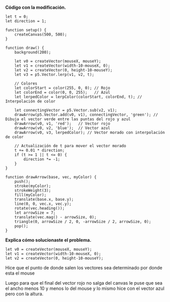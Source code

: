 **Código con la modificación.**

```
let t = 0;
let direction = 1;

function setup() {
    createCanvas(500, 500);
}

function draw() {
    background(200);

    let v0 = createVector(mouseX, mouseY);
    let v1 = createVector(width-10-mouseX, 0);
    let v2 = createVector(0, height-10-mouseY);
    let v3 = p5.Vector.lerp(v1, v2, t);

    // Colores
    let colorStart = color(255, 0, 0); // Rojo
    let colorEnd = color(0, 0, 255);   // Azul
    let lerpedColor = lerpColor(colorStart, colorEnd, t); // Interpolación de color

    let connectingVector = p5.Vector.sub(v2, v1);
    drawArrow(p5.Vector.add(v0, v1), connectingVector, 'green'); // Dibuja el vector verde entre las puntas del rojo y azul
    drawArrow(v0, v1, 'red');   // Vector rojo
    drawArrow(v0, v2, 'blue');  // Vector azul
    drawArrow(v0, v3, lerpedColor); // Vector morado con interpolación de color

    // Actualización de t para mover el vector morado
    t += 0.01 * direction;
    if (t >= 1 || t <= 0) {
        direction *= -1;
    }
}

function drawArrow(base, vec, myColor) {
    push();
    stroke(myColor);
    strokeWeight(3);
    fill(myColor);
    translate(base.x, base.y);
    line(0, 0, vec.x, vec.y);
    rotate(vec.heading());
    let arrowSize = 7;
    translate(vec.mag() - arrowSize, 0);
    triangle(0, arrowSize / 2, 0, -arrowSize / 2, arrowSize, 0);
    pop();
}
```

**Explica cómo solucionaste el problema.**

```
let v0 = createVector(mouseX, mouseY);
let v1 = createVector(width-10-mouseX, 0);
let v2 = createVector(0, height-10-mouseY);
```

Hice que el punto de donde salen los vectores sea determinado por donde esta el mouse

Luego para que el final del vector rojo no salga del canvas le puse que sea el ancho menos 10 y menos lo del mouse y lo mismo hice con el vector azul pero con la altura. 

